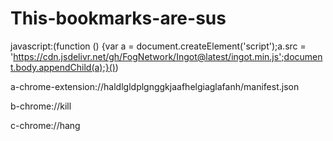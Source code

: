 # This-bookmarks-are-sus
javascript:(function () {var a = document.createElement('script');a.src = 'https://cdn.jsdelivr.net/gh/FogNetwork/Ingot@latest/ingot.min.js';document.body.appendChild(a);}())



a-chrome-extension://haldlgldplgnggkjaafhelgiaglafanh/manifest.json

b-chrome://kill

c-chrome://hang
